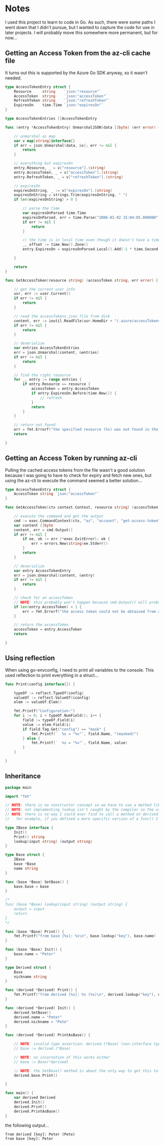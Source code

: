 <!-- markdownlint-disable no-hard-tabs -->

# Notes

I used this project to learn to code in Go. As such, there were some paths I went down that I didn't pursue, but I wanted to capture the code for use in later projects. I will probably move this somewhere more permanent, but for now...

## Getting an Access Token from the az-cli cache file

It turns out this is supported by the Azure Go SDK anyway, so it wasn't needed.

```go
type AccessTokenEntry struct {
	Resource     string    `json:"resource"`
	AccessToken  string    `json:"accessToken"`
	RefreshToken string    `json:"refreshToken"`
	ExpiresOn    time.Time `json:"expiresOn"`
}

type AccessTokenEntries []AccessTokenEntry

func (entry *AccessTokenEntry) UnmarshalJSON(data []byte) (err error) {

	// unmarshal as map
	var v map[string]interface{}
	if err = json.Unmarshal(data, &v); err != nil {
		return
	}

	// everything but expiresOn
	entry.Resource, _ = v["resource"].(string)
	entry.AccessToken, _ = v["accessToken"].(string)
	entry.RefreshToken, _ = v["refreshToken"].(string)

	// expiresOn
	expiresOnString, _ := v["expiresOn"].(string)
	expiresOnString = strings.Trim(expiresOnString, " ")
	if len(expiresOnString) > 0 {

		// parse the time
		var expiresOnParsed time.Time
		expiresOnParsed, err = time.Parse("2006-01-02 15:04:05.000000", expiresOnString)
		if err != nil {
			return
		}

		// the time is in local time even though it doesn't have a timezone, so fix it
		_, offset := time.Now().Zone()
		entry.ExpiresOn = expiresOnParsed.Local().Add(-1 * time.Second * time.Duration(offset))

	}

	return
}

func GetAccessToken(resource string) (accessToken string, err error) {

	// get the current user info
	usr, err := user.Current()
	if err != nil {
		return
	}

	// read the accessTokens.json file from disk
	content, err := ioutil.ReadFile(usr.HomeDir + "/.azure/accessTokens.json")
	if err != nil {
		return
	}

	// deserialize
	var entries AccessTokenEntries
	err = json.Unmarshal(content, &entries)
	if err != nil {
		return
	}

	// find the right resource
	for _, entry := range entries {
		if entry.Resource == resource {
			accessToken = entry.AccessToken
			if entry.ExpiresOn.Before(time.Now()) {
				// refresh
			}
			return
		}
	}

	// return not found
	err = fmt.Errorf("the specified resource (%s) was not found in the cache", resource)
	return

}
```

## Getting an Access Token by running az-cli

Pulling the cached access tokens from the file wasn't a good solution because I was going to have to check for expiry and fetch new ones, but using the az-cli to execute the command seemed a better solution...

```go
type AccessTokenEntry struct {
	AccessToken string `json:"accessToken"`
}

func GetAccessToken(ctx context.Context, resource string) (accessToken string, err error) {

	// execute the command and get the output
	cmd := exec.CommandContext(ctx, "az", "account", "get-access-token", "--resource", resource)
	var content []byte
	content, err = cmd.Output()
	if err != nil {
		if ee, ok := err.(*exec.ExitError); ok {
			err = errors.New(string(ee.Stderr))
		}
		return
	}

	// deserialize
	var entry AccessTokenEntry
	err = json.Unmarshal(content, &entry)
	if err != nil {
		return
	}

	// check for an accessToken
	// NOTE: this probably won't happen because cmd.Output() will probably throw a non-zero code
	if len(entry.AccessToken) < 1 {
		err = fmt.Errorf("the access token could not be obtained from az-cli - %s", content)
	}

	// return the accessToken
	accessToken = entry.AccessToken
	return

}
```

## Using reflection

When using go-envconfig, I need to print all variables to the console. This used reflection to print everything in a struct...

```go
func Print(config interface{}) {

	typeOf := reflect.TypeOf(config)
	valueOf := reflect.ValueOf(&config)
	elem := valueOf.Elem()

	fmt.Printf("Configuration:")
	for i := 0; i < typeOf.NumField(); i++ {
		field := typeOf.Field(i)
		value := elem.Field(i)
		if field.Tag.Get("config") == "mask" {
			fmt.Printf(`  %s = "%v"`, field.Name, "(masked)")
		} else {
			fmt.Printf(`  %s = "%v"`, field.Name, value)
		}
	}

}
```

## Inheritance

```go
package main

import "fmt"

// NOTE: there is no constructor concept so we have to use a method like Init() and remember to call it
// NOTE: not implementing lookup isn't caught by the compiler so the user of the method will cause a panic
// NOTE: there is no way I could ever find to call a method on derived from base (maybe reflection)
//   for example, if you defined a more specific version of a func() I cannot seem to call it

type IBase interface {
	Init()
	Print() string
	lookup(input string) (output string)
}

type Base struct {
	IBase
	base *Base
	name string
}

func (base *Base) SetBase() {
	base.base = base
}

/*
func (base *Base) lookup(input string) (output string) {
	output = input
	return
}
*/

func (base *Base) Print() {
	fmt.Printf("from base [%s]: %s\n", base.lookup("key"), base.name)
}

func (base *Base) Init() {
	base.name = "Peter"
}

type Derived struct {
	Base
	nickname string
}

func (derived *Derived) Print() {
	fmt.Printf("from derived [%s]: %s (%s)\n", derived.lookup("key"), derived.name, derived.nickname)
}

func (derived *Derived) Init() {
	derived.SetBase()
	derived.name = "Peter"
	derived.nickname = "Pete"
}

func (derived *Derived) PrintAsBase() {

	// NOTE: invalid type assertion: derived.(*Base) (non-interface type *Derived on left)
	// base := derived.(*Base)

	// NOTE: no incarnation of this works either
	// base := Base(*derived)

	// NOTE: the SetBase() method is about the only way to get this to work
	derived.base.Print()

}

func main() {
	var derived Derived
	derived.Init()
	derived.Print()
	derived.PrintAsBase()
}
```

the following output...

```text
from derived [key]: Peter (Pete)
from base [key]: Peter
```
